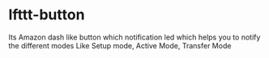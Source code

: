 # Ifttt-button
Its Amazon dash like button which notification led which helps you to notify the different modes Like Setup mode, Active Mode, Transfer Mode
